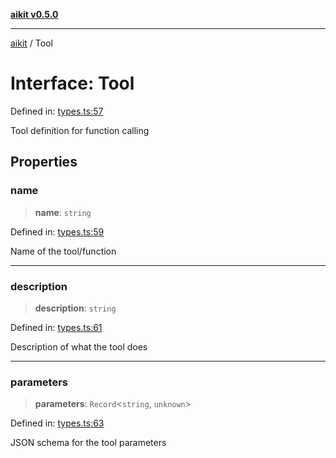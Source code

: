 [**aikit v0.5.0**](../README.md)

***

[aikit](../README.md) / Tool

# Interface: Tool

Defined in: [types.ts:57](https://github.com/chinmaymk/aikit/blob/main/src/types.ts#L57)

Tool definition for function calling

## Properties

### name

> **name**: `string`

Defined in: [types.ts:59](https://github.com/chinmaymk/aikit/blob/main/src/types.ts#L59)

Name of the tool/function

***

### description

> **description**: `string`

Defined in: [types.ts:61](https://github.com/chinmaymk/aikit/blob/main/src/types.ts#L61)

Description of what the tool does

***

### parameters

> **parameters**: `Record`\<`string`, `unknown`\>

Defined in: [types.ts:63](https://github.com/chinmaymk/aikit/blob/main/src/types.ts#L63)

JSON schema for the tool parameters
